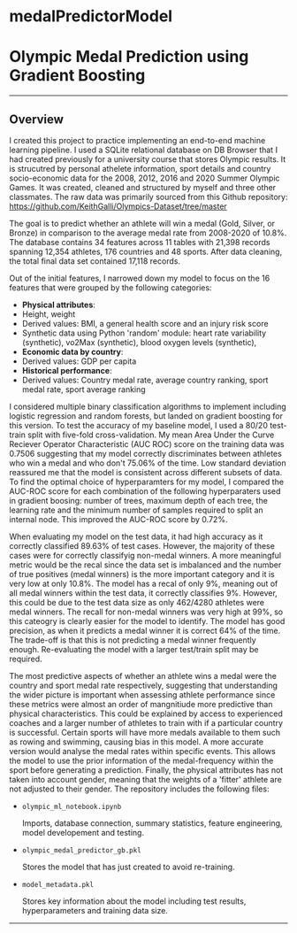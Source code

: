 # medalPredictorModel

# Olympic Medal Prediction using Gradient Boosting 

---

## Overview

I created this project to practice implementing an end-to-end machine learning pipeline. I used a SQLite relational database on DB Browser that I had created previously for a university course that stores Olympic results. It is strucutred by personal athelete information, sport details and country socio-economic data for the 2008, 2012, 2016 and 2020 Summer Olympic Games. It was created, cleaned and structured by myself and three other classmates. The raw data was primarily sourced from this Github repository: https://github.com/KeithGalli/Olympics-Dataset/tree/master

The goal is to predict whether an athlete will win a medal (Gold, Silver, or Bronze) in comparison to the average medal rate from 2008-2020 of 10.8%. The database contains 34 features across 11 tables with 21,398 records spanning 12,354 athletes, 176 countries and 48 sports. After data cleaning, the total final data set contained 17,118 records. 

Out of the initial features, I narrowed down my model to focus on the 16 features that were grouped by the following categories:

- **Physical attributes**:
-   Height, weight
-   Derived values: BMI, a general health score and an injury risk score
-   Synthetic data using Python 'random' module: heart rate variability (synthetic), vo2Max (synthetic), blood oxygen levels (synthetic), 
- **Economic data by country**:
- Derived values: GDP per capita
- **Historical performance**:
-  Derived values: Country medal rate, average country ranking, sport medal rate, sport average ranking

I considered multiple binary classification algorithms to implement including logistic regression and random forests, but landed on gradient boosting for this version. To test the accuracy of my baseline model, I used a 80/20 test-train split with five-fold cross-validation. My mean Area Under the Curve Reciever Operator Characteristic (AUC ROC) score on the training data was 0.7506 suggesting that my model correctly discriminates between athletes who win a medal and who don't 75.06% of the time. Low standard deviation reassured me that the model is consistent across different subsets of data. To find the optimal choice of hyperparamters for my model, I compared the AUC-ROC score for each combination of the following hyperparaters used in gradient boosing: number of trees, maximum depth of each tree, the learning rate and the minimum number of samples required to split an internal node. This improved the AUC-ROC score by 0.72%.

When evaluating my model on the test data, it had high accuracy as it correctly classified 89.63% of test cases. However, the majority of these cases were for correctly classifyig non-medal winners. A more meaningful metric would be the recal since the data set is imbalanced and the number of true positives (medal winners) is the more important category and it is very low at only 10.8%. The model has a recal of only 9%, meaning out of all medal winners within the test data, it correctly classifies 9%. However, this could be due to the test data size as only 462/4280 athletes were medal winners. The recall for non-medal winners was very high at 99%, so this cateogry is clearly easier for the model to identify. The model has good precision, as when it predicts a medal winner it is correct 64% of the time. The trade-off is that this is not predicting a medal winner frequently enough. Re-evaluating the model with a larger test/train split may be required.

The most predictive aspects of whether an athlete wins a medal were the country and sport medal rate respectively, suggesting that understanding the wider picture is important when assessing athlete performance since these metrics were almost an order of mangnitiude more predictive than physical characteristics. This could be explained by access to experienced coaches and a larger number of athletes to train with if a particular country is successful. Certain sports will have more medals available to them such as rowing and swimming, causing bias in this model. A more accurate version would analyse the medal rates within specific events. This allows the model to use the prior information of the medal-frequency within the sport before generating a prediction. Finally, the physical attributes has not taken into account gender, meaning that the weights of a 'fitter' athlete are not adjusted to their gender.
The repository includes the following files:

-     olympic_ml_notebook.ipynb
  Imports, database connection, summary statistics, feature engineering, model developement and testing.
-     olympic_medal_predictor_gb.pkl
  Stores the model that has just created to avoid re-training.
-     model_metadata.pkl
  Stores key information about the model including test results, hyperparameters and training data size.

---
